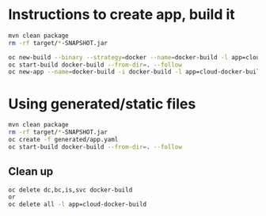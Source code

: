 # Instructions to create app, build it

```bash
mvn clean package
rm -rf target/*-SNAPSHOT.jar

oc new-build --binary --strategy=docker --name=docker-build -l app=cloud-docker-build
oc start-build docker-build --from-dir=. --follow
oc new-app --name=docker-build -i docker-build -l app=cloud-docker-build
```

# Using generated/static files

```bash
mvn clean package
rm -rf target/*-SNAPSHOT.jar
oc create -f generated/app.yaml
oc start-build docker-build --from-dir=. --follow
```

## Clean up

```bash
oc delete dc,bc,is,svc docker-build
or
oc delete all -l app=cloud-docker-build 
```